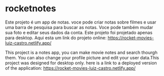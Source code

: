 # rocketnotes

Este projeto é um app de notas. voce pode criar notas sobre filmes e usar uma barra de pesquisa para buscar as notas. Voce pode também mudar sua foto e editar seus dados
da conta. Este projeto foi projetado apenas para desktop. Aqui esta um link do projeto online: https://rocket-movies-luiz-castro.netlify.app/

This project is a notes app, you can make movie notes and search thourgh them. You can also change your profile picture and edit your user data.This project was designed
for desktop only. here is a link to a deployed version of the application: https://rocket-movies-luiz-castro.netlify.app/
